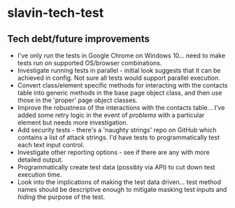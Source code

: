 # slavin-tech-test

## Tech debt/future improvements
* I've only run the tests in Google Chrome on Windows 10... need to make tests run on supported OS/browser combinations.
* Investigate running tests in parallel - initial look suggests that it can be achieved in config. Not sure all tests would support parallel execution.
* Convert class/element specific methods for interacting with the contacts table into generic methods in the base page object class, and then use those in the 'proper' page object classes.
* Improve the robustness of the interactions with the contacts table... I've added some retry logic in the event of _problems_ with a particular element but needs more investigation.
* Add security tests - there's a 'naughty strings' repo on GitHub which contains a list of attack strings. I'd have tests to programmatically test each text input control.
* Investigate other reporting options - see if there are any with more detailed output.
* Programmatically create test data (possibly via API) to cut down test execution time.
* Look into the implications of making the test data driven... test method names should be descriptive enough to mitigate masking test inputs and _hiding_ the purpose of the test.

